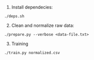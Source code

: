 1. Install dependecies:

```
./deps.sh
```

2. Clean and normalize raw data:

```
./prepare.py --verbose <data-file.txt>
```

3. Training

```
./train.py normalized.csv
```
